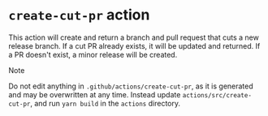 # `create-cut-pr` action

This action will create and return a branch and pull request that cuts a new release branch. If a
cut PR already exists, it will be updated and returned. If a PR doesn't exist, a minor release will
be created.

> [!note]
> Do not edit anything in `.github/actions/create-cut-pr`, as it is generated and may be
> overwritten at any time. Instead update `actions/src/create-cut-pr`, and run `yarn build` in the
> `actions` directory.
